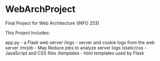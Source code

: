 WebArchProject
==============

Final Project for Web Architecture (INFO 253)

This Project Includes:

  app.py - a Flask web server
  /logs - server and cookie logs from the web server
  /mrjob - Map Reduce jobs to analyze server logs
  /static/css - JavaScript and CSS files
  /templates - html templates used by Flask

